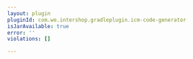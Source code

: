 ```yaml
---
layout: plugin
pluginId: com.we.intershop.gradleplugin.icm-code-generator
isJarAvailable: true
error: ''
violations: []

---
```

